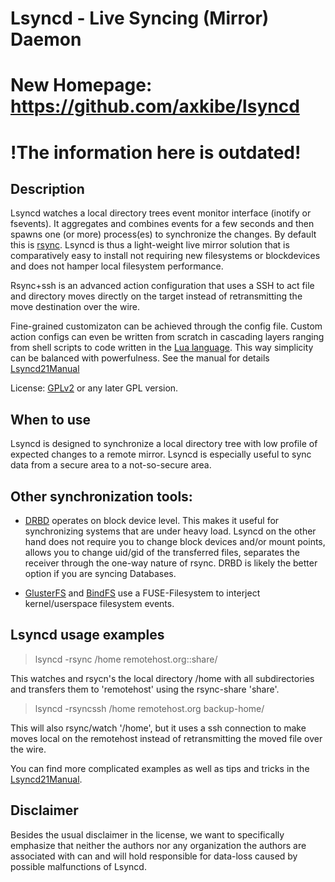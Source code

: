 # Lsyncd - Live Syncing (Mirror) Daemon #

# New Homepage: https://github.com/axkibe/lsyncd #

# !The information here is outdated! #

## Description ##
Lsyncd watches a local directory trees event monitor interface (inotify or fsevents). It aggregates and combines events for a few seconds and then spawns one (or more) process(es) to synchronize the changes. By default this is [rsync](http://rsync.samba.org/).
Lsyncd is thus a light-weight live mirror solution that is comparatively easy
to install not requiring new filesystems or blockdevices and does not hamper
local filesystem performance.

Rsync+ssh is an advanced action configuration that uses a SSH to act file
and directory moves directly on the target instead of retransmitting the move
destination over the wire.

Fine-grained customizaton can be achieved through the config file.  Custom
action configs can even be written from scratch in cascading layers
ranging from shell scripts to code written in the [Lua language](http://www.lua.org/).  This way simplicity can be balanced with powerfulness.  See the manual for
details [Lsyncd21Manual](https://github.com/axkibe/lsyncd/wiki/Manual-to-Lsyncd-2.1.x)

License: [GPLv2](http://www.fsf.org/licensing/licenses/info/GPLv2.html) or any later GPL version.

## When to use ##
Lsyncd is designed to synchronize a local directory tree with low profile of expected changes to a remote mirror. Lsyncd is especially useful to sync data from a secure area to a not-so-secure area.

## Other synchronization tools: ##
  * [DRBD](http://www.drbd.org) operates on block device level. This makes it useful for synchronizing systems that are under heavy load. Lsyncd on the other hand does not require you to change block devices and/or mount points, allows you to change uid/gid of the transferred files, separates the receiver through the one-way nature of rsync. DRBD is likely the better option if you are syncing Databases.

  * [GlusterFS](http://www.gluster.org) and [BindFS](http://www.cs.helsinki.fi/u/partel/bindfs/) use a FUSE-Filesystem to interject kernel/userspace filesystem events.

## Lsyncd usage examples ##
> lsyncd -rsync /home remotehost.org::share/

This watches and rsycn's the local directory /home with all subdirectories and transfers them to 'remotehost' using the rsync-share 'share'.

> lsyncd -rsyncssh /home remotehost.org backup-home/

This will also rsync/watch '/home', but it uses a ssh connection to make moves local on the remotehost instead of retransmitting the moved file over the wire.

You can find more complicated examples as well as tips and tricks in the [Lsyncd21Manual](https://github.com/axkibe/lsyncd/wiki/Manual-to-Lsyncd-2.1.x).

## Disclaimer ##
Besides the usual disclaimer in the license, we want to specifically emphasize that neither the authors nor any organization the authors are associated with can and will hold responsible for data-loss caused by possible malfunctions of Lsyncd.